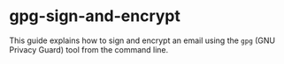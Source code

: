 # gpg-sign-and-encrypt
This guide explains how to sign and encrypt an email using the `gpg` (GNU Privacy Guard) tool from the command line.
